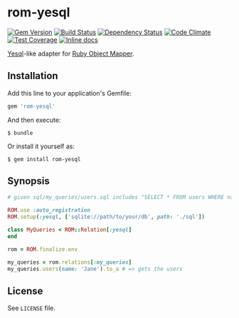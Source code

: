 [gem]: https://rubygems.org/gems/rom-yesql
[travis]: https://travis-ci.org/rom-rb/rom-yesql
[gemnasium]: https://gemnasium.com/rom-rb/rom-yesql
[codeclimate]: https://codeclimate.com/github/rom-rb/rom-yesql
[inchpages]: http://inch-ci.org/github/rom-rb/rom-yesql

# rom-yesql

[![Gem Version](https://badge.fury.io/rb/rom-yesql.svg)][gem]
[![Build Status](https://travis-ci.org/rom-rb/rom-yesql.svg?branch=master)][travis]
[![Dependency Status](https://gemnasium.com/rom-rb/rom-yesql.svg)][gemnasium]
[![Code Climate](https://codeclimate.com/github/rom-rb/rom-yesql/badges/gpa.svg)][codeclimate]
[![Test Coverage](https://codeclimate.com/github/rom-rb/rom-yesql/badges/coverage.svg)][codeclimate]
[![Inline docs](http://inch-ci.org/github/rom-rb/rom-yesql.svg?branch=master)][inchpages]


[Yesql](https://github.com/krisajenkins/yesql)-like adapter for [Ruby Object Mapper](https://github.com/rom-rb/rom).

## Installation

Add this line to your application's Gemfile:

```ruby
gem 'rom-yesql'
```

And then execute:

    $ bundle

Or install it yourself as:

    $ gem install rom-yesql

## Synopsis

``` ruby
# given sql/my_queries/users.sql includes "SELECT * FROM users WHERE name = '%{name}'"

ROM.use :auto_registration
ROM.setup(:yesql, ['sqlite://path/to/your/db', path: './sql'])

class MyQueries < ROM::Relation[:yesql]
end

rom = ROM.finalize.env

my_queries = rom.relations[:my_queries]
my_queries.users(name: 'Jane').to_a # => gets the users
```

## License

See `LICENSE` file.
